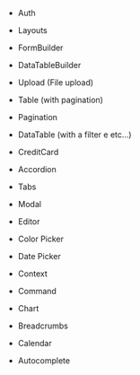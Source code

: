 - Auth
- Layouts
- FormBuilder
- DataTableBuilder

- Upload (File upload)
- Table (with pagination)
- Pagination
- DataTable (with a filter e etc...)
- CreditCard
- Accordion
- Tabs
- Modal
- Editor
- Color Picker
- Date Picker
- Context
- Command
- Chart
- Breadcrumbs
- Calendar
- Autocomplete
